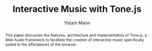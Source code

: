 --- 
  title: "Interactive Music with Tone.js" 
  abstract: "This paper discusses the features, architecture and implementation of Tone.js, a Web Audio framework to facilitate the creation of interactive music specifically suited to the affordances of the browser." 
  address: "Paris" 
  author: "Yotam Mann" 
  booktitle: "Proceedings of the International Web Audio Conference" 
  editor: "Samuel Goldszmidt, Norbert Schnell, Victor Saiz, Benjamin Matuszewski" 
  month: "Proceedings of the International Web Audio Conference"
  pages: "" 
  publisher: "IRCAM" 
  series: "WAC '15"
  type: "Paper"  
  year: "2015" 
  id: "2015_40" 
  tags: year2015
  media: https://medias.ircam.fr/x9d4352 
  pdflink: /_data/papers/pdf/2015/2015_40.pdf
  ISSN: 2663-5844
---